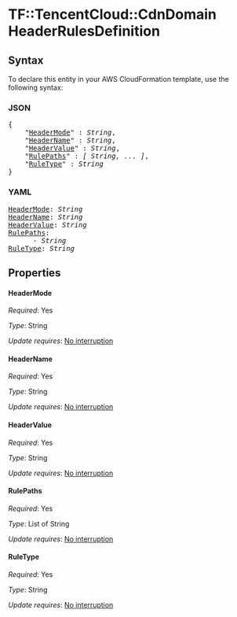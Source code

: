 # TF::TencentCloud::CdnDomain HeaderRulesDefinition

## Syntax

To declare this entity in your AWS CloudFormation template, use the following syntax:

### JSON

<pre>
{
    "<a href="#headermode" title="HeaderMode">HeaderMode</a>" : <i>String</i>,
    "<a href="#headername" title="HeaderName">HeaderName</a>" : <i>String</i>,
    "<a href="#headervalue" title="HeaderValue">HeaderValue</a>" : <i>String</i>,
    "<a href="#rulepaths" title="RulePaths">RulePaths</a>" : <i>[ String, ... ]</i>,
    "<a href="#ruletype" title="RuleType">RuleType</a>" : <i>String</i>
}
</pre>

### YAML

<pre>
<a href="#headermode" title="HeaderMode">HeaderMode</a>: <i>String</i>
<a href="#headername" title="HeaderName">HeaderName</a>: <i>String</i>
<a href="#headervalue" title="HeaderValue">HeaderValue</a>: <i>String</i>
<a href="#rulepaths" title="RulePaths">RulePaths</a>: <i>
      - String</i>
<a href="#ruletype" title="RuleType">RuleType</a>: <i>String</i>
</pre>

## Properties

#### HeaderMode

_Required_: Yes

_Type_: String

_Update requires_: [No interruption](https://docs.aws.amazon.com/AWSCloudFormation/latest/UserGuide/using-cfn-updating-stacks-update-behaviors.html#update-no-interrupt)

#### HeaderName

_Required_: Yes

_Type_: String

_Update requires_: [No interruption](https://docs.aws.amazon.com/AWSCloudFormation/latest/UserGuide/using-cfn-updating-stacks-update-behaviors.html#update-no-interrupt)

#### HeaderValue

_Required_: Yes

_Type_: String

_Update requires_: [No interruption](https://docs.aws.amazon.com/AWSCloudFormation/latest/UserGuide/using-cfn-updating-stacks-update-behaviors.html#update-no-interrupt)

#### RulePaths

_Required_: Yes

_Type_: List of String

_Update requires_: [No interruption](https://docs.aws.amazon.com/AWSCloudFormation/latest/UserGuide/using-cfn-updating-stacks-update-behaviors.html#update-no-interrupt)

#### RuleType

_Required_: Yes

_Type_: String

_Update requires_: [No interruption](https://docs.aws.amazon.com/AWSCloudFormation/latest/UserGuide/using-cfn-updating-stacks-update-behaviors.html#update-no-interrupt)

